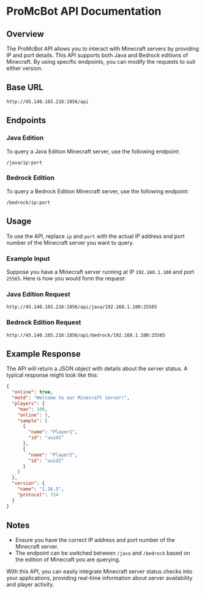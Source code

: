 # ProMcBot API Documentation

## Overview

The ProMcBot API allows you to interact with Minecraft servers by providing IP and port details. This API supports both Java and Bedrock editions of Minecraft. By using specific endpoints, you can modify the requests to suit either version.

## Base URL

```
http://45.140.165.216:1056/api
```

## Endpoints

### Java Edition

To query a Java Edition Minecraft server, use the following endpoint:

```
/java/ip:port
```

### Bedrock Edition

To query a Bedrock Edition Minecraft server, use the following endpoint:

```
/bedrock/ip:port
```

## Usage

To use the API, replace `ip` and `port` with the actual IP address and port number of the Minecraft server you want to query.

### Example Input

Suppose you have a Minecraft server running at IP `192.168.1.100` and port `25565`. Here is how you would form the request:

### Java Edition Request

```
http://45.140.165.216:1056/api/java/192.168.1.100:25565
```

### Bedrock Edition Request

```
http://45.140.165.216:1056/api/bedrock/192.168.1.100:25565
```

## Example Response

The API will return a JSON object with details about the server status. A typical response might look like this:

```json
{
  "online": true,
  "motd": "Welcome to our Minecraft server!",
  "players": {
    "max": 100,
    "online": 5,
    "sample": [
      {
        "name": "Player1",
        "id": "uuid1"
      },
      {
        "name": "Player2",
        "id": "uuid2"
      }
    ]
  },
  "version": {
    "name": "1.16.5",
    "protocol": 754
  }
}
```

## Notes

- Ensure you have the correct IP address and port number of the Minecraft server.
- The endpoint can be switched between `/java` and `/bedrock` based on the edition of Minecraft you are querying.

With this API, you can easily integrate Minecraft server status checks into your applications, providing real-time information about server availability and player activity.
